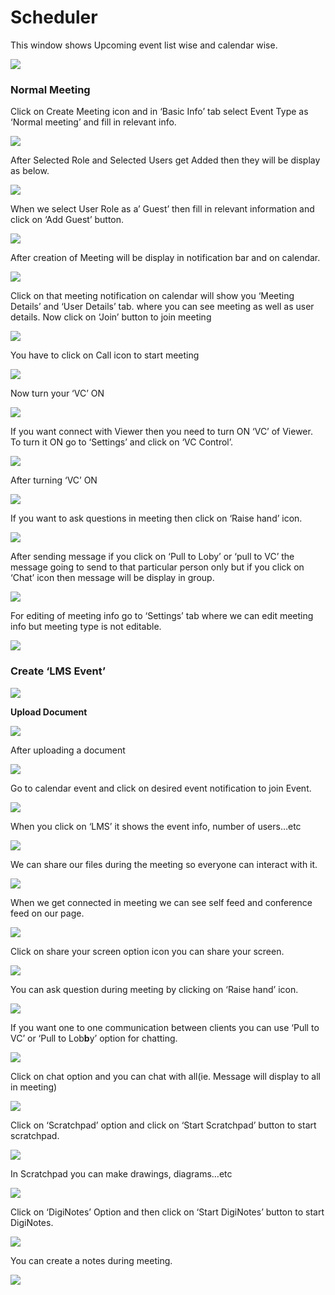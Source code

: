# Scheduler

This window shows Upcoming event list wise and calendar wise.

![](../.gitbook/assets/image%20%28120%29.png)

###  **Normal Meeting**

Click on Create Meeting icon and in ‘Basic Info’ tab select Event Type as ‘Normal meeting’ and fill in relevant info.

![](../.gitbook/assets/image%20%28138%29.png)

After Selected Role and Selected Users get Added then they will be display as below.

![](../.gitbook/assets/image%20%28199%29.png)

When we select User Role as a’ Guest’ then fill in relevant information and click on ‘Add Guest’ button.

![](../.gitbook/assets/image%20%28118%29.png)

After creation of Meeting will be display in notification bar and on calendar.

![](../.gitbook/assets/image%20%2887%29.png)

Click on that meeting notification on calendar will show you ‘Meeting Details’ and ‘User Details’ tab. where you can see meeting as well as user details. Now click on ‘Join’ button to join meeting

![](../.gitbook/assets/image%20%2894%29.png)

You have to click on Call icon to start meeting

![](../.gitbook/assets/image%20%28112%29.png)

Now turn your ‘VC’ ON

![](../.gitbook/assets/image%20%2877%29.png)

If you want connect with Viewer then you need to turn ON ‘VC’ of Viewer. To turn it ON go to ‘Settings’ and click on ‘VC Control’.

![](../.gitbook/assets/image%20%28151%29.png)

After turning ‘VC’ ON

![](../.gitbook/assets/image%20%2879%29.png)

If you want to ask questions in meeting then click on ‘Raise hand’ icon.

![](../.gitbook/assets/image%20%28169%29.png)

After sending message if you click on ‘Pull to Loby’ or ‘pull to VC’ the message going to send to that particular person only but if you click on ‘Chat’ icon then message will be display in group.

![](../.gitbook/assets/image%20%28130%29.png)

For editing of meeting info go to ‘Settings’ tab where we can edit meeting info but meeting type is not editable.

![](../.gitbook/assets/image%20%2856%29.png)

###  **Create ‘LMS Event’**

![](../.gitbook/assets/image%20%2892%29.png)

 **Upload Document**

![](../.gitbook/assets/image%20%28160%29.png)

After uploading a document

![](../.gitbook/assets/image%20%2875%29.png)

Go to calendar event and click on desired event notification to join Event.

![](../.gitbook/assets/image%20%2849%29.png)

When you click on ‘LMS’ it shows the event info, number of users…etc

![](../.gitbook/assets/image%20%285%29.png)

We can share our files during the meeting so everyone can interact with it.

![](../.gitbook/assets/image%20%28202%29.png)

When we get connected in meeting we can see self feed and conference feed on our page.

![](../.gitbook/assets/image%20%28125%29.png)

Click on share your screen option icon you can share your screen.

![](../.gitbook/assets/image%20%28165%29.png)

You can ask question during meeting by clicking on ‘Raise hand’ icon.

![](../.gitbook/assets/image%20%2889%29.png)

If you want one to one communication between clients you can use ‘Pull to VC’ or ‘Pull to Lob**b**y’ option for chatting.

![](../.gitbook/assets/image%20%28197%29.png)

Click on chat option and you can chat with all\(ie. Message will display to all in meeting\)

![](../.gitbook/assets/image%20%28174%29.png)

Click on ‘Scratchpad’ option and click on ‘Start Scratchpad’ button to start scratchpad.

![](../.gitbook/assets/image%20%2851%29.png)

In Scratchpad you can make drawings, diagrams…etc

![](../.gitbook/assets/image%20%2844%29.png)

Click on ‘DigiNotes’ Option and then click on ‘Start DigiNotes’ button to start DigiNotes.

![](../.gitbook/assets/image%20%2868%29.png)

You can create a notes during meeting.

![](../.gitbook/assets/image%20%28183%29.png)



